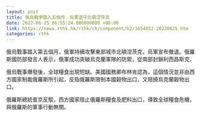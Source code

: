 ```yaml
---
layout: post
title: 俄烏戰爭踏入五個月　烏軍退守北頓涅茨克
date: 2022-06-25 06:55:24.000000000 +08:00
link: https://news.rthk.hk/rthk/ch/component/k2/1654652-20220625.htm
categories: rthk
---
```


俄烏戰事踏入第五個月，俄軍持續攻擊東部城市北頓涅茨克，烏軍宣布撤退。俄羅斯國防部發言人表示，俄軍成功突破烏克蘭軍隊的防禦，從南部封鎖利西昌斯克，

俄烏戰事爆發後，全球糧食出現短缺。美國國務卿布林肯認為，這個情況並非由西方國家制裁俄羅斯所引起，反指俄羅斯限制本國穀物出口，又阻撓烏克蘭穀物出口。

俄羅斯總統普京反駁，西方國家阻止俄羅斯糧食及肥料出口，導致全球糧食危機，與俄羅斯的軍事行動無關。
